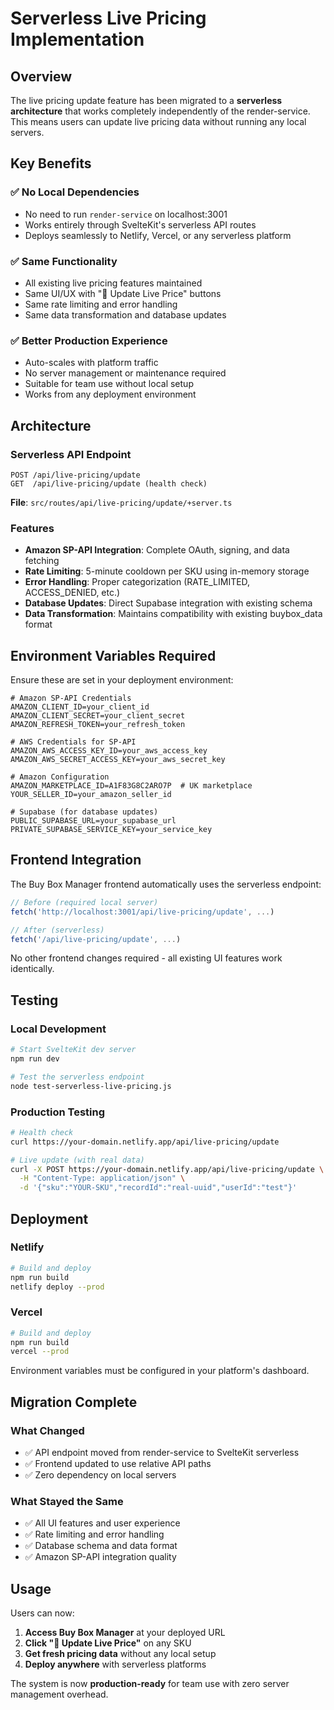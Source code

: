 # Serverless Live Pricing Implementation

## Overview

The live pricing update feature has been migrated to a **serverless architecture** that works completely independently of the render-service. This means users can update live pricing data without running any local servers.

## Key Benefits

### ✅ **No Local Dependencies**
- No need to run `render-service` on localhost:3001
- Works entirely through SvelteKit's serverless API routes
- Deploys seamlessly to Netlify, Vercel, or any serverless platform

### ✅ **Same Functionality**
- All existing live pricing features maintained
- Same UI/UX with "🔄 Update Live Price" buttons
- Same rate limiting and error handling
- Same data transformation and database updates

### ✅ **Better Production Experience**
- Auto-scales with platform traffic
- No server management or maintenance required
- Suitable for team use without local setup
- Works from any deployment environment

## Architecture

### Serverless API Endpoint
```
POST /api/live-pricing/update
GET  /api/live-pricing/update (health check)
```

**File**: `src/routes/api/live-pricing/update/+server.ts`

### Features
- **Amazon SP-API Integration**: Complete OAuth, signing, and data fetching
- **Rate Limiting**: 5-minute cooldown per SKU using in-memory storage
- **Error Handling**: Proper categorization (RATE_LIMITED, ACCESS_DENIED, etc.)
- **Database Updates**: Direct Supabase integration with existing schema
- **Data Transformation**: Maintains compatibility with existing buybox_data format

## Environment Variables Required

Ensure these are set in your deployment environment:

```env
# Amazon SP-API Credentials
AMAZON_CLIENT_ID=your_client_id
AMAZON_CLIENT_SECRET=your_client_secret
AMAZON_REFRESH_TOKEN=your_refresh_token

# AWS Credentials for SP-API
AMAZON_AWS_ACCESS_KEY_ID=your_aws_access_key
AMAZON_AWS_SECRET_ACCESS_KEY=your_aws_secret_key

# Amazon Configuration
AMAZON_MARKETPLACE_ID=A1F83G8C2ARO7P  # UK marketplace
YOUR_SELLER_ID=your_amazon_seller_id

# Supabase (for database updates)
PUBLIC_SUPABASE_URL=your_supabase_url
PRIVATE_SUPABASE_SERVICE_KEY=your_service_key
```

## Frontend Integration

The Buy Box Manager frontend automatically uses the serverless endpoint:

```typescript
// Before (required local server)
fetch('http://localhost:3001/api/live-pricing/update', ...)

// After (serverless)
fetch('/api/live-pricing/update', ...)
```

No other frontend changes required - all existing UI features work identically.

## Testing

### Local Development
```bash
# Start SvelteKit dev server
npm run dev

# Test the serverless endpoint
node test-serverless-live-pricing.js
```

### Production Testing
```bash
# Health check
curl https://your-domain.netlify.app/api/live-pricing/update

# Live update (with real data)
curl -X POST https://your-domain.netlify.app/api/live-pricing/update \
  -H "Content-Type: application/json" \
  -d '{"sku":"YOUR-SKU","recordId":"real-uuid","userId":"test"}'
```

## Deployment

### Netlify
```bash
# Build and deploy
npm run build
netlify deploy --prod
```

### Vercel
```bash
# Build and deploy
npm run build
vercel --prod
```

Environment variables must be configured in your platform's dashboard.

## Migration Complete

### What Changed
- ✅ API endpoint moved from render-service to SvelteKit serverless
- ✅ Frontend updated to use relative API paths
- ✅ Zero dependency on local servers

### What Stayed the Same
- ✅ All UI features and user experience
- ✅ Rate limiting and error handling
- ✅ Database schema and data format
- ✅ Amazon SP-API integration quality

## Usage

Users can now:
1. **Access Buy Box Manager** at your deployed URL
2. **Click "🔄 Update Live Price"** on any SKU
3. **Get fresh pricing data** without any local setup
4. **Deploy anywhere** with serverless platforms

The system is now **production-ready** for team use with zero server management overhead.
